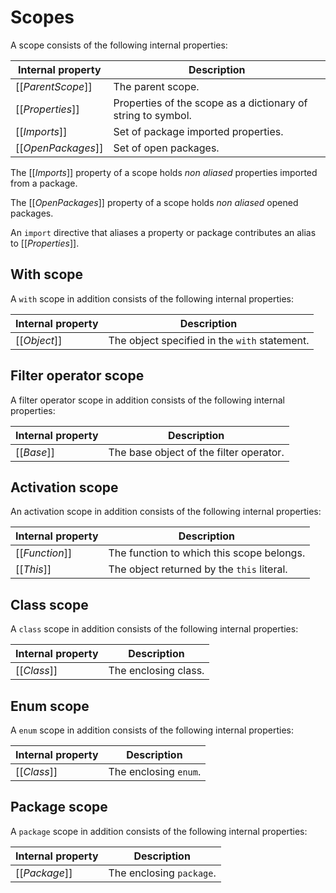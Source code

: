 # Scopes

A scope consists of the following internal properties:

| Internal property | Description |
| ----------------- | ----------- |
| \[\[*ParentScope*\]\] | The parent scope. |
| \[\[*Properties*\]\] | Properties of the scope as a dictionary of string to symbol. |
| \[\[*Imports*\]\] | Set of package imported properties. |
| \[\[*OpenPackages*\]\] | Set of open packages. |

The \[\[*Imports*\]\] property of a scope holds *non aliased* properties imported from a package.

The \[\[*OpenPackages*\]\] property of a scope holds *non aliased* opened packages.

An `import` directive that aliases a property or package contributes an alias to \[\[*Properties*\]\].

## With scope

A `with` scope in addition consists of the following internal properties:

| Internal property | Description |
| ----------------- | ----------- |
| \[\[*Object*\]\] | The object specified in the `with` statement. |

## Filter operator scope

A filter operator scope in addition consists of the following internal properties:

| Internal property | Description |
| ----------------- | ----------- |
| \[\[*Base*\]\] | The base object of the filter operator. |

## Activation scope

An activation scope in addition consists of the following internal properties:

| Internal property | Description |
| ----------------- | ----------- |
| \[\[*Function*\]\] | The function to which this scope belongs. |
| \[\[*This*\]\] | The object returned by the `this` literal. |

## Class scope

A `class` scope in addition consists of the following internal properties:

| Internal property | Description |
| ----------------- | ----------- |
| \[\[*Class*\]\] | The enclosing class. |

## Enum scope

A `enum` scope in addition consists of the following internal properties:

| Internal property | Description |
| ----------------- | ----------- |
| \[\[*Class*\]\] | The enclosing `enum`. |

## Package scope

A `package` scope in addition consists of the following internal properties:

| Internal property | Description |
| ----------------- | ----------- |
| \[\[*Package*\]\] | The enclosing `package`. |